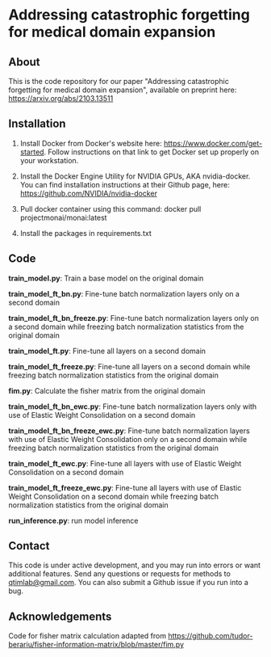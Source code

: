 # Addressing catastrophic forgetting for medical domain expansion

## About

This is the code repository for our paper "Addressing catastrophic forgetting for medical domain expansion", available on preprint here: https://arxiv.org/abs/2103.13511

## Installation

1. Install Docker from Docker's website here: https://www.docker.com/get-started. Follow instructions on that link to get Docker set up properly on your workstation.

2. Install the Docker Engine Utility for NVIDIA GPUs, AKA nvidia-docker. You can find installation instructions at their Github page, here: https://github.com/NVIDIA/nvidia-docker

3. Pull docker container using this command: docker pull projectmonai/monai:latest

4. Install the packages in requirements.txt

## Code

**train_model.py**: Train a base model on the original domain

**train_model_ft_bn.py**: Fine-tune batch normalization layers only on a second domain

**train_model_ft_bn_freeze.py**: Fine-tune batch normalization layers only on a second domain while freezing batch normalization statistics from the original domain

**train_model_ft.py**: Fine-tune all layers on a second domain

**train_model_ft_freeze.py**: Fine-tune all layers on a second domain while freezing batch normalization statistics from the original domain

**fim.py**: Calculate the fisher matrix from the original domain

**train_model_ft_bn_ewc.py**: Fine-tune batch normalization layers only with use of Elastic Weight Consolidation on a second domain

**train_model_ft_bn_freeze_ewc.py**: Fine-tune batch normalization layers with use of Elastic Weight Consolidation only on a second domain while freezing batch normalization statistics from the original domain

**train_model_ft_ewc.py**: Fine-tune all layers with use of Elastic Weight Consolidation on a second domain

**train_model_ft_freeze_ewc.py**: Fine-tune all layers with use of Elastic Weight Consolidation on a second domain while freezing batch normalization statistics from the original domain

**run_inference.py**: run model inference

## Contact

This code is under active development, and you may run into errors or want additional features. Send any questions or requests for methods to qtimlab@gmail.com. You can also submit a Github issue if you run into a bug.

## Acknowledgements

Code for fisher matrix calculation adapted from https://github.com/tudor-berariu/fisher-information-matrix/blob/master/fim.py

